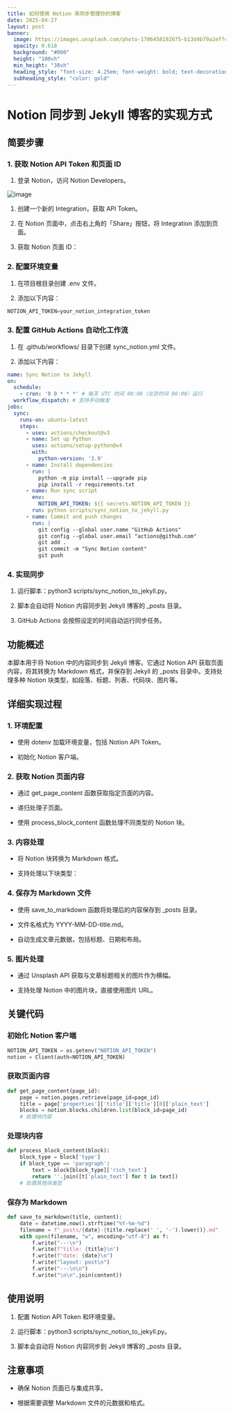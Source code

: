 ```yaml
---
title: 如何使用 Notion 来同步管理你的博客
date: 2025-04-27
layout: post
banner:
  image: https://images.unsplash.com/photo-1706458192675-b13d4b79a2ef?crop=entropy&cs=tinysrgb&fit=max&fm=jpg&ixid=M3w2OTIwMzJ8MHwxfHJhbmRvbXx8fHx8fHx8fDE3NDU3MzUyNDV8&ixlib=rb-4.0.3&q=80&w=1080
  opacity: 0.618
  background: "#000"
  height: "100vh"
  min_height: "38vh"
  heading_style: "font-size: 4.25em; font-weight: bold; text-decoration: underline"
  subheading_style: "color: gold"
---
```


# Notion 同步到 Jekyll 博客的实现方式

## 简要步骤

### 1. 获取 Notion API Token 和页面 ID

1. 登录 Notion，访问 Notion Developers。

![image](https://prod-files-secure.s3.us-west-2.amazonaws.com/a7a0cc5a-89b9-4cda-8686-1fba0ca52f40/d19c1afe-dea5-4312-9333-786b0ba83054/image.png?X-Amz-Algorithm=AWS4-HMAC-SHA256&X-Amz-Content-Sha256=UNSIGNED-PAYLOAD&X-Amz-Credential=ASIAZI2LB466QSMI3725%2F20250427%2Fus-west-2%2Fs3%2Faws4_request&X-Amz-Date=20250427T062725Z&X-Amz-Expires=3600&X-Amz-Security-Token=IQoJb3JpZ2luX2VjEL3%2F%2F%2F%2F%2F%2F%2F%2F%2F%2FwEaCXVzLXdlc3QtMiJHMEUCIQDP0Tk1m1ZttirllwzQJkGokk2iTRCo%2B2MsM067xiJZQgIgVWOBdszo%2FH4KaiS3vWW366Utq6UgwlDTm6gD3cUMJDwq%2FwMIVhAAGgw2Mzc0MjMxODM4MDUiDJI3Yed4IShYv4aqiircA1W%2FaFFRwY1LTJ0KnPBg9DoV2XZczA9pi8f86A6B7YE1e7aCuNtRaewIYLH4syK%2BA4Z2UuyHY6SLEdoIXmwKe08dvkNuaS5vdwDJc4m8lCyy5k9mnKI%2BfYufTFYTwnd%2BkeIIgS6TXQVrfDt53WDyGRmA6efJrOph6OcOabulBvVPC6Tg0zFTv3W9vJJPsZBizNwn3ABvawYiea2fCEi9xwF4tH9lpMf%2BOVwAX4qx0qpxMsNUgg0v5kgAbgDdbTNCDfaLo2un8xJYIPZP77Y%2FGIVGf%2F8KfItaHM0cGOX95hG1VYzTaY7tAFAOpd%2FVt8Mf5z7N%2FWerOFdKR%2FyDWzk3POKMzM4LF9KCJnzgkr1IHJ%2Fk2MSfua%2Bw6%2BGE4YPsMJHhcbAWjs0lou0nLAcK%2Fk6QgU5GbzkPLzWb4DqThDhSz%2BexRmjIrTDKTUiR%2FAvKnybkdPLD2SnB3aafvettr%2FjHtet1jIt7VhhrSnq1x8TVVTzTHmrLCoCsKCDppQE2u%2F%2BpCY6UD526wcBBuG7q%2BdQKZXFQ50zrz9%2F8fmezFIht2yitKgcjUrbaSxKZV%2B2N7dK9I4766wScpFoVsGRGQW9YSqa1s1B5po4qrTxcpx5qQiD%2FCKDf%2FhJ4Qh3wuDTnMPLstsAGOqUB3yk9UKhp57AkSdSWqj1C51Ek62S7znRpKCIn2iNyTHri4CVmZQy3zQWB5%2FtX5rhqBEATDKVes00NNK9WW7gKC5U7gZgBRVD7Zm8yiMlKhKFsV9TmmnWdGFmYVuusdMHzqXQZxuU80zyZWCr4YmbeI%2FwJgq3c1vzKJRt6Ss4uPI2ir7tIq8eiEoVsULpVH2M3Jl5bruZOa1Gc1c10Bgv63F9eFTKH&X-Amz-Signature=1f829b46e99ae20ec436cb33652cde8e4461cc1fca43695746efb5bd78e0587d&X-Amz-SignedHeaders=host&x-id=GetObject)

1. 创建一个新的 Integration，获取 API Token。

1. 在 Notion 页面中，点击右上角的「Share」按钮，将 Integration 添加到页面。

1. 获取 Notion 页面 ID：


### 2. 配置环境变量

1. 在项目根目录创建 .env 文件。

1. 添加以下内容：

```javascript
NOTION_API_TOKEN=your_notion_integration_token
```

### 3. 配置 GitHub Actions 自动化工作流

1. 在 .github/workflows/ 目录下创建 sync_notion.yml 文件。

1. 添加以下内容：

```yaml
name: Sync Notion to Jekyll
on:
  schedule:
    - cron: '0 0 * * *' # 每天 UTC 时间 00:00（北京时间 08:00）运行
  workflow_dispatch: # 支持手动触发
jobs:
  sync:
    runs-on: ubuntu-latest
    steps:
      - uses: actions/checkout@v3
      - name: Set up Python
        uses: actions/setup-python@v4
        with:
          python-version: '3.9'
      - name: Install dependencies
        run: |
          python -m pip install --upgrade pip
          pip install -r requirements.txt
      - name: Run sync script
        env:
          NOTION_API_TOKEN: ${{ secrets.NOTION_API_TOKEN }}
        run: python scripts/sync_notion_to_jekyll.py
      - name: Commit and push changes
        run: |
          git config --global user.name "GitHub Actions"
          git config --global user.email "actions@github.com"
          git add .
          git commit -m "Sync Notion content"
          git push
```

### 4. 实现同步

1. 运行脚本：python3 scripts/sync_notion_to_jekyll.py。

1. 脚本会自动将 Notion 内容同步到 Jekyll 博客的 _posts 目录。

1. GitHub Actions 会按照设定的时间自动运行同步任务。

## 功能概述

本脚本用于将 Notion 中的内容同步到 Jekyll 博客。它通过 Notion API 获取页面内容，将其转换为 Markdown 格式，并保存到 Jekyll 的 _posts 目录中。支持处理多种 Notion 块类型，如段落、标题、列表、代码块、图片等。

## 详细实现过程

### 1. 环境配置

- 使用 dotenv 加载环境变量，包括 Notion API Token。

- 初始化 Notion 客户端。

### 2. 获取 Notion 页面内容

- 通过 get_page_content 函数获取指定页面的内容。

- 递归处理子页面。

- 使用 process_block_content 函数处理不同类型的 Notion 块。

### 3. 内容处理

- 将 Notion 块转换为 Markdown 格式。

- 支持处理以下块类型：


### 4. 保存为 Markdown 文件

- 使用 save_to_markdown 函数将处理后的内容保存到 _posts 目录。

- 文件名格式为 YYYY-MM-DD-title.md。

- 自动生成文章元数据，包括标题、日期和布局。

### 5. 图片处理

- 通过 Unsplash API 获取与文章标题相关的图片作为横幅。

- 支持处理 Notion 中的图片块，直接使用图片 URL。

## 关键代码

### 初始化 Notion 客户端

```python
NOTION_API_TOKEN = os.getenv("NOTION_API_TOKEN")
notion = Client(auth=NOTION_API_TOKEN)
```

### 获取页面内容

```python
def get_page_content(page_id):
    page = notion.pages.retrieve(page_id=page_id)
    title = page['properties']['title']['title'][0]['plain_text']
    blocks = notion.blocks.children.list(block_id=page_id)
    # 处理块内容
```

### 处理块内容

```python
def process_block_content(block):
    block_type = block['type']
    if block_type == 'paragraph':
        text = block[block_type]['rich_text']
        return ''.join([t['plain_text'] for t in text])
    # 处理其他块类型
```

### 保存为 Markdown

```python
def save_to_markdown(title, content):
    date = datetime.now().strftime("%Y-%m-%d")
    filename = f"_posts/{date}-{title.replace(' ', '-').lower()}.md"
    with open(filename, "w", encoding="utf-8") as f:
        f.write("---\n")
        f.write(f"title: {title}\n")
        f.write(f"date: {date}\n")
        f.write("layout: post\n")
        f.write("---\n\n")
        f.write("\n\n".join(content))
```

## 使用说明

1. 配置 Notion API Token 和环境变量。

1. 运行脚本：python3 scripts/sync_notion_to_jekyll.py。

1. 脚本会自动将 Notion 内容同步到 Jekyll 博客的 _posts 目录。

## 注意事项

- 确保 Notion 页面已与集成共享。

- 根据需要调整 Markdown 文件的元数据和格式。